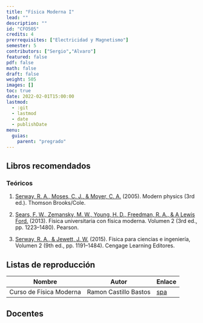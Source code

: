 ```yaml
---
title: "Física Moderna I"
lead: ""
description: ""
id: "CFO505"
credits: 4
prerrequisites: ["Electricidad y Magnetismo"]
semester: 5
contributors: ["Sergio","Alvaro"]
featured: false
pdf: false
math: false
draft: false
weight: 505
images: []
toc: true
date: 2022-02-01T15:00:00
lastmod:
  - :git
  - lastmod
  - date
  - publishDate
menu:
  guias:
    parent: "pregrado"
---
```


## Libros recomendados

### Teóricos

1. [Serway, R. A., Moses, C. J., & Moyer, C. A.](https://drive.google.com/file/d/1NK2JkAwyXZlJpwmoCOw-UUEBr-VF1Ots/view?usp=sharing) (2005). Modern physics (3rd ed.). Thomson Brooks/Cole.

2. [Sears, F. W., Zemansky, M. W., Young, H. D., Freedman, R. A., & A Lewis Ford.](https://drive.google.com/file/d/1UL5N5tOzg7CX_hqzdJ27o5u6Tqovkd_6/view?usp=sharing) (2013). Física universitaria con física moderna. Volumen 2 (3rd ed., pp. 1223–1480). Pearson.

3. [Serway, R. A., & Jewett, J. W.](https://drive.google.com/file/d/13jwTtg-Sgo870A3PxuvnJiZZaRJvvrNl/view?usp=share_link) (2015). Física para ciencias e ingeniería, Volumen 2 (9th ed., pp. 1191–1484). Cengage Learning Editores.

## Listas de reproducción

| Nombre | Autor | Enlace |
| ------ | ----- | ------ |
| Curso de Física Moderna | Ramon Castillo Bastos | [spa](https://www.youtube.com/playlist?list=PL4i6Jlnz3GWUY1je5sOfwcQDvF4OWNSiR) |

## Docentes
